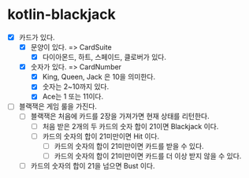 # kotlin-blackjack

- [X] 카드가 있다.
    - [X] 문양이 있다. => CardSuite
      - [X] 다이아몬드, 하트, 스페이드, 클로버가 있다.
    - [X] 숫자가 있다. => CardNumber
        - [X] King, Queen, Jack 은 10을 의미한다.
        - [X] 숫자는 2~10까지 있다.
        - [X] Ace는 1 또는 11이다.
    
- [ ] 블랙잭은 게임 룰을 가진다.
    - [ ] 블랙잭은 처음에 카드를 2장을 가져가면 현재 상태를 리턴한다.
        - [ ] 처음 받은 2개의 두 카드의 숫자 합이 21이면 Blackjack 이다.
        - [ ] 카드의 숫자의 합이 21미만이면 Hit 이다.
            - [ ] 카드의 숫자의 합이 21미만이면 카드를 받을 수 있다.
            - [ ] 카드의 숫자의 합이 21미만이면 카드를 더 이상 받지 않을 수 있다.
    - [ ] 카드의 숫자의 합이 21을 넘으면 Bust 이다.
